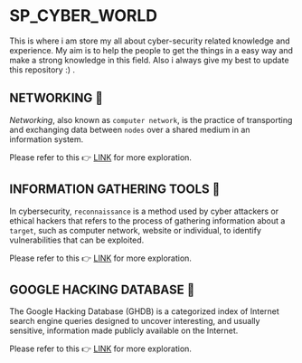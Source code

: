 # SP_CYBER_WORLD
This is where i am store my all about cyber-security related knowledge and experience. My aim is to help the people to get the things in a easy way and make a strong knowledge in this field. Also i always give my best to update this repository :) . 

## NETWORKING :open_book: 
*Networking*, also known as `computer network`, is the practice of transporting and exchanging data between `nodes` over a shared medium in an information system.

Please refer to this :point_right: [LINK](https://github.com/sumansupanda/SP_CYBER_WORLD/blob/main/CYBER-SECURITY/Networking.md "click for further exploration") for more exploration.

## INFORMATION GATHERING TOOLS :open_book:
In cybersecurity, `reconnaissance` is a method used by cyber attackers or ethical hackers that refers to the process of gathering information about a `target`, such as computer network, website or individual, to identify vulnerabilities that can be exploited.

Please refer to this :point_right: [LINK](https://github.com/sumansupanda/SP_CYBER_WORLD/blob/main/CYBER-SECURITY/Information_Gathering.md "click for further exploration") for more exploration.

## GOOGLE HACKING DATABASE :open_book:

The Google Hacking Database (GHDB) is a categorized index of Internet search engine queries designed to uncover interesting, and usually sensitive, information made publicly available on the Internet.

Please refer to this :point_right: [LINK](https://github.com/sumansupanda/SP_CYBER_WORLD/blob/main/CYBER-SECURITY/Google_Hacking_Database.md "click for further exploration") for more exploration.
